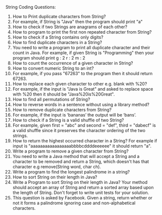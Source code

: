 String Coding Questions:
1. How to Print duplicate characters from String?
2. For example, if String is "Java" then the program should print "a"
3. How to check if two Strings are anagrams of each other? 
4. How to program to print the first non repeated character from String? 
5. How to check if a String contains only digits? 
6. How to find duplicate characters in a String? 
7. You need to write a program to print all duplicate character and their count in Java. For 
example, if given String is "Programming" then your program should print
g : 2
r : 2
m : 2
8. How to count the occurrence of a given character in String?
9. How to convert numeric String to an int?
10. For example, if you pass "67263" to the program then it should return 67263.
11. How to replace each given character to other e.g. blank with %20? 
12. For example, if the input is "Java is Great" and asked to replace space with %20 then it 
should be "Java%20is%20Great".
13. How to find all permutations of String?
14. How to reverse words in a sentence without using a library method?
15. How to remove duplicate characters from String?
16. For example, if the input is ‘bananas’ the output will be ‘bans’.
17. How to check if a String is a valid shuffle of two String?
18. For example, given first = "abc" and second = "def", third = "dabecf" is a valid shuffle 
since it preserves the character ordering of the two strings.
19. How to return the highest occurred character in a String?
For example if input is "aaaaaaaaaaaaaaaaabbbbcddddeeeeee" it should return "a".
20. Write a program to remove a given character from String?
21. You need to write a Java method that will accept a String and a character to be removed 
and return a String, which doesn't has that character e.g remove(String word, char ch).
22. Write a program to find the longest palindrome in a string?
23. How to sort String on their length in Java? 
24. Write a Program to sort String on their length in Java? Your method should accept an 
array of String and return a sorted array based upon the length of String. Don't forget to 
write unit tests for your solution.
25. This question is asked by Facebook. Given a string, return whether or not it forms a 
palindrome ignoring case and non-alphabetical characters.